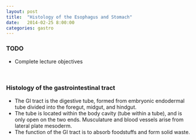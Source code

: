 ```yaml
---
layout: post
title:  "Histology of the Esophagus and Stomach"
date:   2014-02-25 8:00:00
categories: gastro
---
```


### TODO
- Complete lecture objectives

<span><br></span>

### Histology of the gastrointestinal tract
- The GI tract is the digestive tube, formed from embryonic endodermal tube divided into the foregut, midgut, and hindgut.
- The tube is located within the body cavity (tube within a tube), and is only open on the two ends. Musculature and blood vessels arise from lateral plate mesoderm.
- The function of the GI tract is to absorb foodstuffs and form solid waste.
